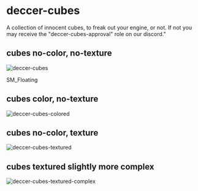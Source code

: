 # deccer-cubes

A collection of innocent cubes, to freak out your engine, or not. If not you may receive the "deccer-cubes-approval" role on our discord."

## cubes no-color, no-texture

![deccer-cubes](deccer-cubes.png)

SM_Floating

## cubes color, no-texture

![deccer-cubes-colored](deccer-cubes-colored.png)

## cubes no-color, texture

![deccer-cubes-textured](deccer-cubes-textured.png)

## cubes textured slightly more complex

![deccer-cubes-textured-complex](deccer-cubes-textured-complex.png)
